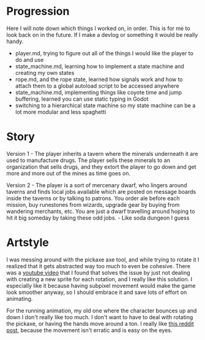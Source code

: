 # Progression

Here I will note down which things I worked on, in order. This is for me to look back on in the future. If I make a devlog or something it would be really handy.
- player.md, trying to figure out all of the things I would like the player to do and use
- state_machine.md, learning how to implement a state machine and creating my own states
- rope.md, and the rope state, learned how signals work and how to attach them to a global autoload script to be accessed anywhere
- state_machine.md, implementing things like coyote time and jump buffering, learned you can use static typing in Godot
- switching to a hierarchical state machine so my state machine can be a lot more modular and less spaghetti


# Story

Version 1
	- The player inherits a tavern where the minerals underneath it are used to manufacture drugs. The player sells these minerals to an organization that sells drugs, and they extort the player to go down and get more and more out of the mines as time goes on. 
	
Version 2
	- The player is a sort of mercenary dwarf, who lingers around taverns and finds local jobs available which are posted on message boards inside the taverns or by talking to patrons. You order ale before each mission, buy runestones from wizards, upgrade gear by buying from wandering merchants, etc. You are just a dwarf travelling around hoping to hit it big someday by taking these odd jobs.
	- Like soda dungeon I guess
	
# Artstyle

I was messing around with the pickaxe axe tool, and while trying to rotate it I realized that it gets abstracted way too much to even be cohesive. There was a [youtube video](https://www.youtube.com/shorts/FCJWPYqV0TI) that I found that solves the issue by just not dealing with creating a new sprite for each rotation, and I really like this solution. I especially like it because having subpixel movement would make the game look smoother anyway, so I should embrace it and save lots of effort on animating.

For the running animation, my old one where the character bounces up and down I don't really like too much. I don't want to have to deal with rotating the pickaxe, or having the hands move around a ton. I really like [this reddit post](https://www.reddit.com/r/PixelArt/comments/1gfwnd1/running_animation_tutorial_hopefully_this_will/), because the movement isn't erratic and is easy on the eyes.
